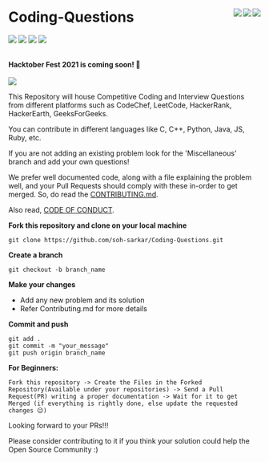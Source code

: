 # Coding-Questions <img align = "right" src ="https://img.shields.io/github/watchers/errorinc0de/Coding-Questions?style=social"> <img align = "right" src ="https://img.shields.io/github/stars/errorinc0de/Coding-Questions?style=social">    <img align = "right" src ="https://img.shields.io/github/forks/errorinc0de/Coding-Questions?style=social">

<img src="https://img.shields.io/github/contributors/errorinc0de/Coding-Questions">  <img src="https://img.shields.io/tokei/lines/github/errorinc0de/Coding-Questions">           <img src="https://img.shields.io/github/last-commit/errorinc0de/Coding-Questions">   <img src="https://img.shields.io/github/languages/count/errorinc0de/Coding-Questions">

<p>
  <br>
  <b> Hacktober Fest 2021 is coming soon! 🤩</b>
  <br><br>
  <img src="https://hacktoberfest.digitalocean.com/twitter-card.png">
</p>

This Repository will house Competitive Coding and Interview Questions from different platforms such as CodeChef, LeetCode, HackerRank, HackerEarth, GeeksForGeeks. 

You can contribute in different languages like C, C++, Python, Java, JS, Ruby, etc. 

If you are not adding an existing problem look for the 'Miscellaneous' branch and add your own questions!

We prefer well documented code, along with a file explaining the problem well, and your Pull Requests should comply with these in-order to get merged. So, do read the [CONTRIBUTING.md](https://github.com/soh-sarkar/Coding-Questions/blob/main/CONTRIBUTING.md).

Also read, [CODE OF CONDUCT](https://github.com/soh-sarkar/Coding-Questions/blob/main/CODE_OF_CONDUCT.md).

**Fork this repository and clone on your local machine**
```
git clone https://github.com/soh-sarkar/Coding-Questions.git
```

**Create a branch**  
```
git checkout -b branch_name
```

**Make your changes**
* Add any new problem and its solution
* Refer Contributing.md for more details

**Commit and push**
```
git add .
git commit -m "your_message"
git push origin branch_name
```

**For Beginners:**
```
Fork this repository -> Create the Files in the Forked Repository(Available under your repositories) -> Send a Pull Request(PR) writing a proper documentation -> Wait for it to get Merged (if everything is rightly done, else update the requested changes 😉) 

```
  
Looking forward to your PRs!!!

Please consider contributing to it if you think your solution could help the Open Source Community :)

